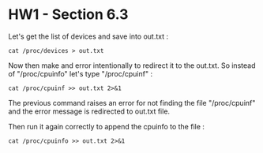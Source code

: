 # HW1 - Section 6.3

Let's get the list of devices and save into out.txt :

```
cat /proc/devices > out.txt
```

Now then make and error intentionally to redirect it to the out.txt.
So instead of "/proc/cpuinfo" let's type "/proc/cpuinf" :

```
cat /proc/cpuinf >> out.txt 2>&1
```

The previous command raises an error for not finding the file "/proc/cpuinf" and the error message is redirected to
out.txt file.

Then run it again correctly to append the cpuinfo to the file :

```
cat /proc/cpuinfo >> out.txt 2>&1
```
